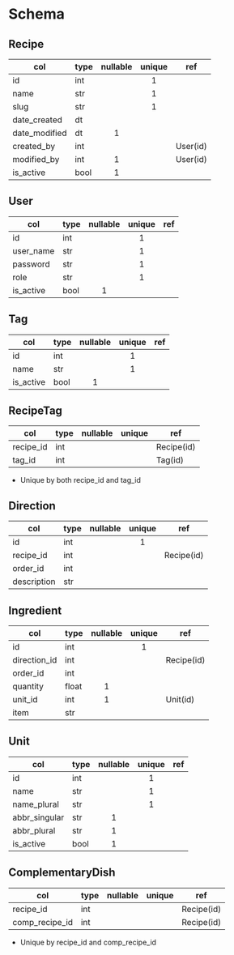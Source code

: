 # Schema

## Recipe
| col           | type | nullable | unique | ref      |
| ------------- | ---- | :------: | :----: | -------- |
| id            | int  |          |   1    |          |
| name          | str  |          |   1    |          |
| slug          | str  |          |   1    |          |
| date_created  | dt   |          |        |          |
| date_modified | dt   |    1     |        |          |
| created_by    | int  |          |        | User(id) |
| modified_by   | int  |    1     |        | User(id) |
| is_active     | bool |    1     |        |          |


## User
| col       | type | nullable | unique | ref |
| --------- | ---- | :------: | :----: | --- |
| id        | int  |          |   1    |     |
| user_name | str  |          |   1    |     |
| password  | str  |          |   1    |     |
| role      | str  |          |   1    |     |
| is_active | bool |    1     |        |     |

## Tag
| col       | type | nullable | unique | ref |
| --------- | ---- | :------: | :----: | --- |
| id        | int  |          |   1    |     |
| name      | str  |          |   1    |     |
| is_active | bool |    1     |        |     |

## RecipeTag
| col       | type | nullable | unique | ref        |
| --------- | ---- | :------: | :----: | ---------- |
| recipe_id | int  |          |        | Recipe(id) |
| tag_id    | int  |          |        | Tag(id)    |

- Unique by both recipe_id and tag_id

## Direction
| col         | type | nullable | unique | ref        |
| ----------- | ---- | :------: | :----: | ---------- |
| id          | int  |          |   1    |            |
| recipe_id   | int  |          |        | Recipe(id) |
| order_id    | int  |          |        |            |
| description | str  |          |        |            |

## Ingredient
| col          | type  | nullable | unique | ref        |
| ------------ | ----- | :------: | :----: | ---------- |
| id           | int   |          |   1    |            |
| direction_id | int   |          |        | Recipe(id) |
| order_id     | int   |          |        |            |
| quantity     | float |    1     |        |            |
| unit_id      | int   |    1     |        | Unit(id)   |
| item         | str   |          |        |            |

## Unit
| col           | type | nullable | unique | ref |
| ------------- | ---- | :------: | :----: | --- |
| id            | int  |          |   1    |     |
| name          | str  |          |   1    |     |
| name_plural   | str  |          |   1    |     |
| abbr_singular | str  |    1     |        |     |
| abbr_plural   | str  |    1     |        |     |
| is_active     | bool |    1     |        |     |


## ComplementaryDish
| col            | type | nullable | unique | ref        |
| -------------- | ---- | :------: | :----: | ---------- |
| recipe_id      | int  |          |        | Recipe(id) |
| comp_recipe_id | int  |          |        | Recipe(id) |

- Unique by recipe_id and comp_recipe_id